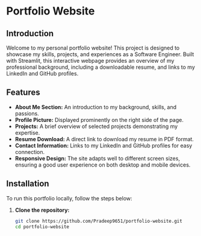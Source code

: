 # Portfolio Website

## Introduction

Welcome to my personal portfolio website! This project is designed to showcase my skills, projects, and experiences as a Software Engineer. Built with Streamlit, this interactive webpage provides an overview of my professional background, including a downloadable resume, and links to my LinkedIn and GitHub profiles.

## Features

- **About Me Section:** An introduction to my background, skills, and passions.
- **Profile Picture:** Displayed prominently on the right side of the page.
- **Projects:** A brief overview of selected projects demonstrating my expertise.
- **Resume Download:** A direct link to download my resume in PDF format.
- **Contact Information:** Links to my LinkedIn and GitHub profiles for easy connection.
- **Responsive Design:** The site adapts well to different screen sizes, ensuring a good user experience on both desktop and mobile devices.

## Installation

To run this portfolio locally, follow the steps below:

1. **Clone the repository:**
   ```bash
   git clone https://github.com/Pradeep9651/portfolio-website.git
   cd portfolio-website
